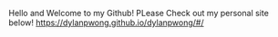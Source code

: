 Hello and Welcome to my Github!
PLease Check out my personal site below!
https://dylanpwong.github.io/dylanpwong/#/